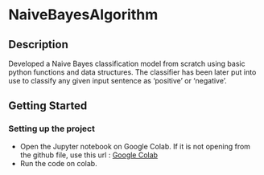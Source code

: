 # NaiveBayesAlgorithm

## Description

Developed a Naive Bayes classification model from scratch using basic python functions and data structures. The classifier has been later put into use to classify any given input sentence as ‘positive’ or ‘negative’.

## Getting Started	

### Setting up the project

* Open the Jupyter notebook on Google Colab. If it is not opening from the github file, use this url : [Google Colab](https://colab.research.google.com/github/RoshanV1701/NaiveBayesAlgorithm/blob/main/NaiveBayesAlgorithm.ipynb)
* Run the code on colab.